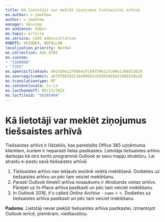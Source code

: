 ```yaml
---
title: Kā lietotāji var meklēt ziņojumus tiešsaistes arhīvā
ms.author: v-jmathew
author: v-jmathew
manager: dansimp
ms.audience: Admin
ms.topic: article
ms.service: o365-administration
ROBOTS: NOINDEX, NOFOLLOW
localization_priority: Normal
ms.collection: Adm_O365
ms.custom:
- "3100008"
- "7255"
ms.openlocfilehash: 691439e12f69643fcb97596127c00e1388d53829
ms.sourcegitcommit: ab75f66355116e995b3cb5505465b31989339e28
ms.translationtype: MT
ms.contentlocale: lv-LV
ms.lasthandoff: 08/13/2021
ms.locfileid: "58303404"
---
```

# <a name="how-users-can-search-their-online-archive-for-messages"></a>Kā lietotāji var meklēt ziņojumus tiešsaistes arhīvā

Tiešsaistes arhīvs ir līdzeklis, kas paredzēts Office 365 uzņēmuma klientiem, kuriem ir neparasti lielas pastkastes. Lietotāja tiešsaistes arhīvs darbojas kā otrs konts programmā Outlook ar savu mapju struktūru. Lai atrastu e-pastu savā tiešsaistes arhīvā:

1. Tiešsaistes arhīvs nav iekļauts iesūtnē veiktā meklēšanā. Dodieties uz tiešsaistes arhīvu un pēc tam veiciet meklēšanu.
2. Parasti Outlook tīmeklī arhīva nosaukums ir *Atrašanās vietas arhīvs.* Pārejiet uz In-Place arhīva pastkasti un pēc tam veiciet meklēšanu.
3. In Outlook 2016, it's called *Online Archive - `name` > <*. Dodieties uz tiešsaistes arhīva pastkasti un pēc tam veiciet meklēšanu.

**Padoms.** Lietotāji nevar piekļūt tiešsaistes arhīva pastkastei, izmantojot Outlook ierīcē, piemēram, viedtaustiņu.
